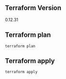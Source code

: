 ## Terraform Version
0.12.31

## Terraform plan
```
terraform plan
```
## Terraform apply
```
terraform apply
```
